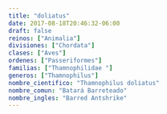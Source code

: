 ```yaml
---
title: "doliatus"
date: 2017-08-18T20:46:32-06:00
draft: false
reinos: ["Animalia"]
divisiones: ["Chordata"]
clases: ["Aves"]
ordenes: ["Passeriformes"]
familias: ["Thamnophilidae "]
generos: ["Thamnophilus"]
nombre_cientifico: "Thamnophilus doliatus"
nombre_comun: "Batará Barreteado"
nombre_ingles: "Barred Antshrike"
---
```

